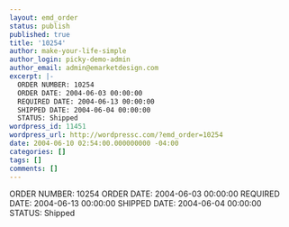 ```yaml
---
layout: emd_order
status: publish
published: true
title: '10254'
author: make-your-life-simple
author_login: picky-demo-admin
author_email: admin@emarketdesign.com
excerpt: |-
  ORDER NUMBER: 10254
  ORDER DATE: 2004-06-03 00:00:00
  REQUIRED DATE: 2004-06-13 00:00:00
  SHIPPED DATE: 2004-06-04 00:00:00
  STATUS: Shipped
wordpress_id: 11451
wordpress_url: http://wordpressc.com/?emd_order=10254
date: 2004-06-10 02:54:00.000000000 -04:00
categories: []
tags: []
comments: []
---
```

ORDER NUMBER: 10254
ORDER DATE: 2004-06-03 00:00:00
REQUIRED DATE: 2004-06-13 00:00:00
SHIPPED DATE: 2004-06-04 00:00:00
STATUS: Shipped
